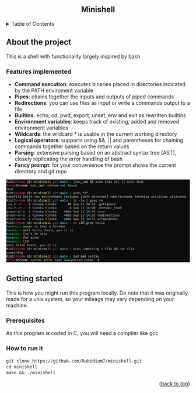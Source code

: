 <a id="readme-top"></a>

<div align="center">
  <h2 align="center">Minishell</h3>
</div>

<details>
  <summary>Table of Contents</summary>
  <ol>
    <li>
      <a href="#about-the-project">About the project</a>
      <ul>
        <li><a href="#features-implemented">Features implemented</a></li>
      </ul>
    </li>
    <li>
      <a href="#getting-started">Getting started</a>
      <ul>
        <li><a href="#prerequisites">Prerequisites</a></li>
        <li><a href="#how-to-run-it">How to run it</a></li>
      </ul>
    </li>
    <!--<li><a href="#usage">Usage</a></li>-->
    <!--<li><a href="#roadmap">Roadmap</a></li>-->
  </ol>
</details>



<!-- ABOUT THE PROJECT -->
## About the project

This is a shell with functionality largely inspired by bash

### Features implemented
- **Command execution**: executes binaries placed in directories indicated by the PATH enviroment variable
- **Pipes**: chains together the inputs and outputs of piped commands
- **Redirections**: you can use files as input or write a commands output to a file
- **Builtins**: echo, cd, pwd, export, unset, env and exit as rewritten builtins
- **Environment variables**: keeps track of existing, added and removed environment variables
- **Wildcards**: the wildcard * is usable in the current working directory
- **Logical operators**: supports using &&, || and parentheses for chaining commands together based on the return values
- **Parsing**: extensive parsing based on an abstract syntax tree (AST), closely replicating the error handling of bash
- **Fancy prompt**: for your convenience the prompt shows the current directory and git repo

![basic_functionality.PNG](./screenshots/basic_functionality.PNG)



<!-- GETTING STARTED -->
## Getting started

This is how you might run this program locally.
Do note that it was originally made for a unix system, so your mileage may vary depending on your machine. 

### Prerequisites

As this program is coded in C, you will need a compiler like gcc

### How to run it

```
git clone https://github.com/Rubidium7/minishell.git
cd minishell
make && ./minishell  
```




<!-- USAGE EXAMPLES
## Usage

Use this space to show useful examples of how a project can be used. Additional screenshots, code examples and demos work well in this space. You may also link to more resources.

 -->



<!-- ROADMAP -->
<!--## Roadmap

- [ ] Feature 1
- [ ] Feature 2
- [ ] Feature 3
    - [ ] Nested Feature -->


<p align="right">(<a href="#readme-top">back to top</a>)</p>
